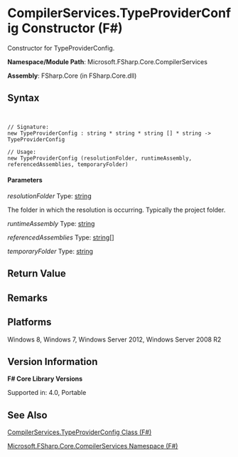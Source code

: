 # CompilerServices.TypeProviderConfig Constructor (F#)

Constructor for TypeProviderConfig.

**Namespace/Module Path**: Microsoft.FSharp.Core.CompilerServices

**Assembly**: FSharp.Core (in FSharp.Core.dll)


## Syntax


```


// Signature:
new TypeProviderConfig : string * string * string [] * string -> TypeProviderConfig

// Usage:
new TypeProviderConfig (resolutionFolder, runtimeAssembly, referencedAssemblies, temporaryFolder)

```



#### Parameters
*resolutionFolder*
Type: [string](http://msdn.microsoft.com/en-us/library/12b97856-ec80-4f70-a018-afb0753f755a)


The folder in which the resolution is occurring. Typically the project folder.


*runtimeAssembly*
Type: [string](http://msdn.microsoft.com/en-us/library/12b97856-ec80-4f70-a018-afb0753f755a)


*referencedAssemblies*
Type: [string](http://msdn.microsoft.com/en-us/library/12b97856-ec80-4f70-a018-afb0753f755a)[[]](http://msdn.microsoft.com/en-us/library/def20292-9aae-4596-9275-b94e594f8493)


*temporaryFolder*
Type: [string](http://msdn.microsoft.com/en-us/library/12b97856-ec80-4f70-a018-afb0753f755a)




## Return Value

## Remarks

## Platforms
Windows 8, Windows 7, Windows Server 2012, Windows Server 2008 R2


## Version Information
**F# Core Library Versions**

Supported in: 4.0, Portable




## See Also
[CompilerServices.TypeProviderConfig Class &#40;F&#35;&#41;](CompilerServices.TypeProviderConfig-Class-%28FSharp%29.md)

[Microsoft.FSharp.Core.CompilerServices Namespace &#40;F&#35;&#41;](Microsoft.FSharp.Core.CompilerServices-Namespace-%28FSharp%29.md)

